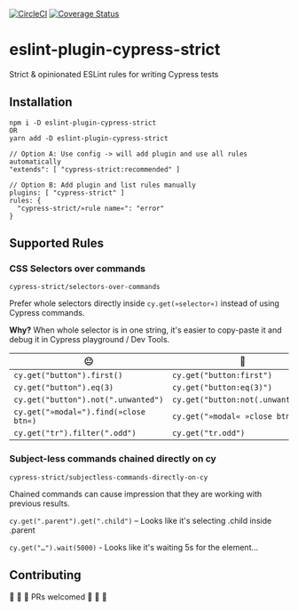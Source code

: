[![CircleCI](https://circleci.com/gh/strajk/eslint-plugin-cypress-strict.svg?style=svg)](https://circleci.com/gh/strajk/eslint-plugin-cypress-strict)
[![Coverage Status](https://coveralls.io/repos/github/strajk/eslint-plugin-cypress-strict/badge.svg?branch=master)](https://coveralls.io/github/strajk/eslint-plugin-cypress-strict?branch=master)

# eslint-plugin-cypress-strict

Strict & opinionated ESLint rules for writing Cypress tests

## Installation

```
npm i -D eslint-plugin-cypress-strict
OR
yarn add -D eslint-plugin-cypress-strict

// Option A: Use config -> will add plugin and use all rules automatically
"extends": [ "cypress-strict:recommended" ]

// Option B: Add plugin and list rules manually
plugins: [ "cypress-strict" ]
rules: {
  "cypress-strict/»rule name«": "error"
}
```

## Supported Rules

### CSS Selectors over commands

`cypress-strict/selectors-over-commands`

Prefer whole selectors directly inside `cy.get(»selector«)` instead of using Cypress commands.

**Why?**
When whole selector is in one string, it's easier to copy-paste it and debug it in Cypress playground / Dev Tools.

| 😐                                    | 🤩                                |
| ------------------------------------- | --------------------------------- |
| `cy.get("button").first()`            | `cy.get("button:first")`          |
| `cy.get("button").eq(3)`              | `cy.get("button:eq(3)")`          |
| `cy.get("button").not(".unwanted")`   | `cy.get("button:not(.unwanted)")` |
| `cy.get("»modal«").find(»close btn«)` | `cy.get("»modal« »close btn«")`   |
| `cy.get("tr").filter(".odd")`         | `cy.get("tr.odd")`                |


### Subject-less commands chained directly on cy

`cypress-strict/subjectless-commands-directly-on-cy`

Chained commands can cause impression that they are working with previous results.

`cy.get(".parent").get(".child")` – Looks like it's selecting .child inside .parent

`cy.get("…").wait(5000)` - Looks like it's waiting 5s for the element...


## Contributing

🙏 🙏 🙏 PRs welcomed 🙏 🙏 🙏
